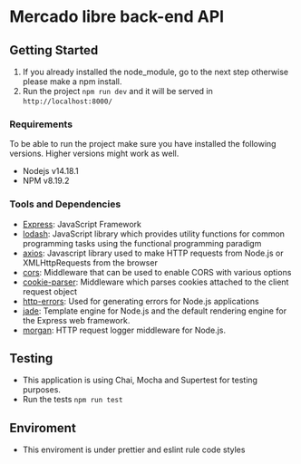 # Mercado libre back-end API

## Getting Started

1. If you already installed the node_module, go to the next step otherwise please make a npm install.
2. Run the project `npm run dev` and it will be served in `http://localhost:8000/`

### Requirements

To be able to run the project make sure you have installed the following versions. Higher versions might work as well.

-   Nodejs v14.18.1
-   NPM v8.19.2

### Tools and Dependencies

-   [Express](https://expressjs.com/): JavaScript Framework
-   [lodash](https://lodash.com/): JavaScript library which provides utility functions for common programming tasks using the functional programming paradigm
-   [axios](https://axios-http.com/docs/intro): Javascript library used to make HTTP requests from Node.js or XMLHttpRequests from the browser
-   [cors](https://www.npmjs.com/package/cors): Middleware that can be used to enable CORS with various options
-   [cookie-parser](https://www.npmjs.com/package/cookie-parser): Middleware which parses cookies attached to the client request object
-   [http-errors](https://www.npmjs.com/package/http-errors): Used for generating errors for Node.js applications
-   [jade](https://www.npmjs.com/package/jade): Template engine for Node.js and the default rendering engine for the Express web framework.
-   [morgan](https://www.npmjs.com/package/morgan): HTTP request logger middleware for Node.js.

## Testing

-   This application is using Chai, Mocha and Supertest for testing purposes.
-   Run the tests `npm run test`

## Enviroment

-   This enviroment is under prettier and eslint rule code styles
